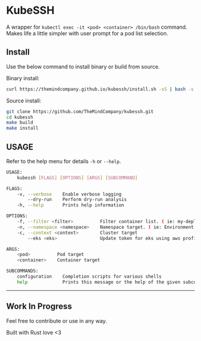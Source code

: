 # KubeSSH

A wrapper for `kubectl exec -it <pod> <container> /bin/bash` command.  Makes life a little simpler with user prompt for a pod list selection.

## Install

Use the below command to install binary or build from source.

Binary install:  

```bash
curl https://themindcompany.github.io/kubessh/install.sh -sS | bash -s
```

Source install:

```bash
git clone https://github.com/TheMindCompany/kubessh.git
cd kubessh
make build
make install
```

## USAGE

Refer to the help menu for details `-h` or `--help`.

```bash
USAGE:
    kubessh [FLAGS] [OPTIONS] [ARGS] [SUBCOMMAND]

FLAGS:
    -v, --verbose    Enable verbose logging
        --dry-run    Perform dry-run analysis
    -h, --help       Prints help information

OPTIONS:
    -f, --filter <filter>          Filter container list. ( ie: my-deployment-name )
    -n, --namespace <namespace>    Namespace target. ( ie: Environment )
    -c, --context <context>        Cluster target
        --eks <eks>                Update token for eks using aws profile

ARGS:
    <pod>          Pod target
    <container>    Container target

SUBCOMMANDS:
    configuration    Completion scripts for various shells
    help             Prints this message or the help of the given subcommand(s)
```


---

## Work In Progress
Feel free to contribute or use in any way.

Built with Rust love <3
